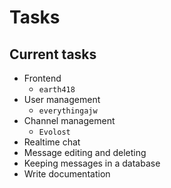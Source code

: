 # Tasks

## Current tasks

- Frontend
  - `earth418`
- User management
  - `everythingajw`
- Channel management
  - `Evolost`
- Realtime chat
- Message editing and deleting
- Keeping messages in a database
- Write documentation
